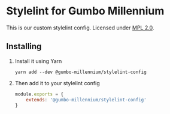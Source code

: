 # Stylelint for Gumbo Millennium

This is our custom stylelint config. Licensed under [MPL 2.0](./LICENSE.md).

## Installing

1. Install it using Yarn
   ```
   yarn add --dev @gumbo-millennium/stylelint-config
   ```
2. Then add it to your stylelint config
   ```javascript
   module.exports = {
       extends: '@gumbo-millennium/stylelint-config'
   }
   ```
